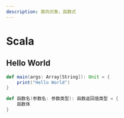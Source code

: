 ```yaml
---
description: 面向对象，函数式
---
```


# Scala

## Hello World

```scala
def main(args: Array[String]): Unit = {
    print("Hello World")
}

def 函数名(参数名: 参数类型): 函数返回值类型 = {
    函数体
}
```

